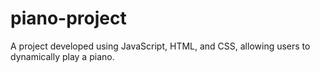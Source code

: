 # piano-project
 A project developed using JavaScript, HTML, and CSS, allowing users to dynamically play a piano.
